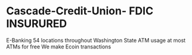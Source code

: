# Cascade-Credit-Union- FDIC INSURURED
E-Banking
54 locations throughout Washington State
ATM usage at most ATMs for free
We make Ecoin transactions
